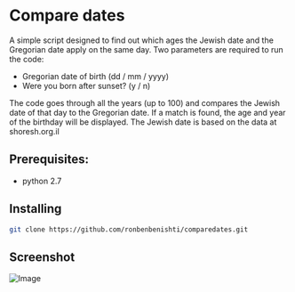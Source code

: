 # Compare dates
A simple script designed to find out which ages the Jewish date and the Gregorian date apply on the same day.
Two parameters are required to run the code:
* Gregorian date of birth (dd / mm / yyyy)
* Were you born after sunset? (y / n)

The code goes through all the years (up to 100) and compares the Jewish date of that day to the Gregorian date.
If a match is found, the age and year of the birthday will be displayed.
The Jewish date is based on the data at shoresh.org.il

## Prerequisites: ##
* python 2.7
  
## Installing ##
```sh
git clone https://github.com/ronbenbenishti/comparedates.git
```

## Screenshot
![Image]()
